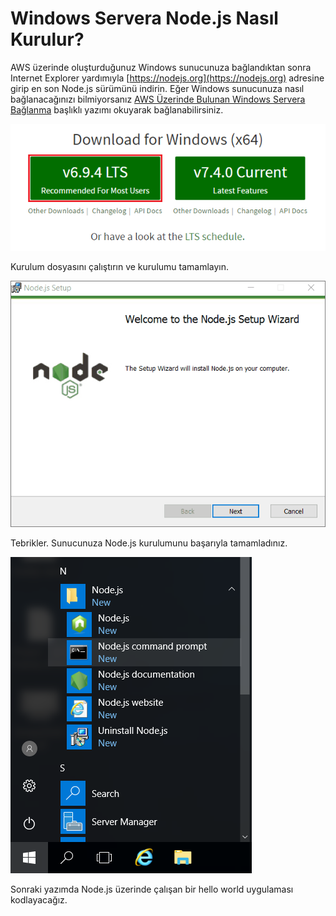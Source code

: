 # Windows Servera Node.js Nasıl Kurulur?

AWS üzerinde oluşturduğunuz Windows sunucunuza bağlandıktan sonra Internet Explorer yardımıyla [https://nodejs.org](https://nodejs.org) adresine girip en son Node.js sürümünü indirin. Eğer Windows sunucunuza nasıl bağlanacağınızı bilmiyorsanız [AWS Üzerinde Bulunan Windows Servera Bağlanma](http://dogukandemir.com/tr/aws-uzerinde-bulunan-windows-servera-baglanma/) başlıklı yazımı okuyarak bağlanabilirsiniz.

![node.js Download](https://raw.githubusercontent.com/dogukandemir/blog-posts/master/tr/windows-servera-nodejs-nasil-kurulur/images/nodejs-org-download.png)



Kurulum dosyasını çalıştırın ve kurulumu tamamlayın.

![Node.js Setup Steps](https://raw.githubusercontent.com/dogukandemir/blog-posts/master/tr/windows-servera-nodejs-nasil-kurulur/images/nodejs-setup-steps.gif)



Tebrikler. Sunucunuza Node.js kurulumunu başarıyla tamamladınız.

![Node.js Command Prompt](https://raw.githubusercontent.com/dogukandemir/blog-posts/master/tr/windows-servera-nodejs-nasil-kurulur/images/start-menu-nodejs-command-prompt.png)



Sonraki yazımda Node.js üzerinde çalışan bir hello world uygulaması kodlayacağız.